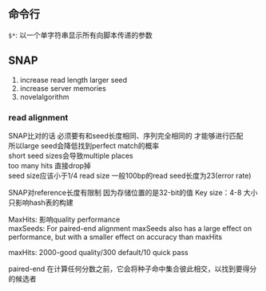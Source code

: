 ## 命令行

`$*`: 以一个单字符串显示所有向脚本传递的参数


## SNAP
1. increase read length   larger seed
2. increase server memories
3. novelalgorithm

### read alignment
SNAP比对的话 必须要有和seed长度相同、序列完全相同的 才能够进行匹配  
所以large seed会降低找到perfect match的概率  
short seed sizes会导致multiple places  
too many hits 直接drop掉  
seed size应该小于1/4 read size  一般100bp的read seed长度为23(error rate)

SNAP对reference长度有限制 因为存储位置的是32-bit的值
Key size：4-8 大小只影响hash表的构建

MaxHits: 影响quality performance  
maxSeeds: For paired-end alignment maxSeeds also has a large effect on performance, 
but with a smaller effect on accuracy than maxHits  

maxHits: 2000-good quality/300 default/10 quick pass

paired-end 在计算任何分数之前，它会将种子命中集合彼此相交，以找到要得分的候选者